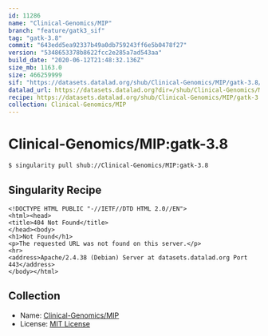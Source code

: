```yaml
---
id: 11286
name: "Clinical-Genomics/MIP"
branch: "feature/gatk3_sif"
tag: "gatk-3.8"
commit: "643edd5ea92337b49a0db759243ff6e5b0478f27"
version: "5348653378b8622fcc2e285a7ad543aa"
build_date: "2020-06-12T21:48:32.136Z"
size_mb: 1163.0
size: 466259999
sif: "https://datasets.datalad.org/shub/Clinical-Genomics/MIP/gatk-3.8/2020-06-12-643edd5e-53486533/5348653378b8622fcc2e285a7ad543aa.sif"
datalad_url: https://datasets.datalad.org?dir=/shub/Clinical-Genomics/MIP/gatk-3.8/2020-06-12-643edd5e-53486533/
recipe: https://datasets.datalad.org/shub/Clinical-Genomics/MIP/gatk-3.8/2020-06-12-643edd5e-53486533/Singularity
collection: Clinical-Genomics/MIP
---
```


# Clinical-Genomics/MIP:gatk-3.8

```bash
$ singularity pull shub://Clinical-Genomics/MIP:gatk-3.8
```

## Singularity Recipe

```singularity
<!DOCTYPE HTML PUBLIC "-//IETF//DTD HTML 2.0//EN">
<html><head>
<title>404 Not Found</title>
</head><body>
<h1>Not Found</h1>
<p>The requested URL was not found on this server.</p>
<hr>
<address>Apache/2.4.38 (Debian) Server at datasets.datalad.org Port 443</address>
</body></html>
```

## Collection

 - Name: [Clinical-Genomics/MIP](https://github.com/Clinical-Genomics/MIP)
 - License: [MIT License](https://api.github.com/licenses/mit)

